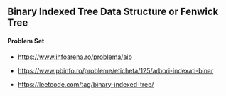 ## Binary Indexed Tree Data Structure or Fenwick Tree

#### Problem Set

- https://www.infoarena.ro/problema/aib

- https://www.pbinfo.ro/probleme/eticheta/125/arbori-indexati-binar

- https://leetcode.com/tag/binary-indexed-tree/

